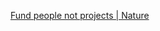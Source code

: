 [Fund people not projects | Nature](https://www.nature.com/articles/477529a "Fund people not projects | Nature")